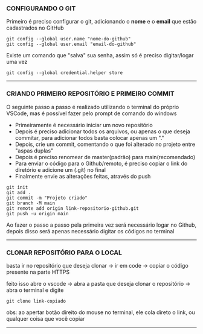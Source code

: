 ### CONFIGURANDO O GIT
 Primeiro é preciso configurar o git, adicionando o **nome** e o **email** que estão cadastrados
no GitHub
```
git config --global user.name "nome-do-github" 
git config --global user.email "email-do-github"
```
Existe um comando que "salva" sua senha, assim só é preciso digitar/logar uma vez
```
git config --global credential.helper store
```
<hr>

### CRIANDO PRIMEIRO REPOSITÓRIO E PRIMEIRO COMMIT
O seguinte passo a passo é realizado utilizando o terminal do próprio VSCode, mas é possível fazer pelo prompt de comando do windows
- Primeiramente é necessário iniciar um novo repositório 
- Depois é preciso adicionar todos os arquivos, ou apenas o que deseja commitar, para adicionar todos basta colocar apenas um "." 
- Depois, crie um commit, comentando o que foi alterado no projeto entre "aspas duplas"
- Depois é preciso renomear de master(padrão) para main(recomendado)
- Para enviar o código para o Github/remoto, é preciso copiar o link do diretório e adicione um (.git) no final 
- Finalmente envie as alterações feitas, através do push
```
git init
git add .
git commit -m "Projeto criado"
git branch -M main
git remote add origin link-repositorio-github.git
git push -u origin main
```
Ao fazer o passo a passo pela primeira vez será necessário logar no Github, depois disso será apenas necessário digitar os códigos no terminal

<hr>

### CLONAR REPOSITÓRIO PARA O LOCAL
basta ir no repositório que deseja clonar -> ir em code -> copiar o código presente na parte HTTPS

feito isso abre o vscode -> abra a pasta que deseja clonar o repositório -> abra o terminal e digite

```
git clone link-copiado
```
obs: ao apertar botão direito do mouse no terminal, ele cola direto o link, ou qualquer coisa que você copiar

<hr>